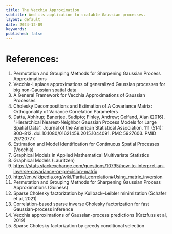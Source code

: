 ```yaml
---
title: The Vecchia Approximation
subtitle: And its application to scalable Gaussian processes.
layout: default
date: 2024-12-09
keywords:
published: false
---
```


# References:
1. Permutation and Grouping Methods for Sharpening Gaussian Process Approximations
2. Vecchia-Laplace approximations of generalized Gaussian processes for big non-Gaussian spatial data
3. A General Framework for Vecchia Approximations of Gaussian Processes
4. Cholesky Decompositions and Estimation of A Covariance Matrix: Orthogonality of Variance Correlation Parameters
5. Datta, Abhirup; Banerjee, Sudipto; Finley, Andrew; Gelfand, Alan (2016). "Hierarchical Nearest-Neighbor Gaussian Process Models for Large Spatial Data". Journal of the American Statistical Association. 111 (514): 800–812. doi:10.1080/01621459.2015.1044091. PMC 5927603. PMID 29720777.
6. Estimation and Model Identification for Continuous Spatial Processes (Vecchia)
7. Graphical Models in Applied Mathematical Multivariate Statistics
8. Graphical Models (Lauritzen)
9. https://stats.stackexchange.com/questions/10795/how-to-interpret-an-inverse-covariance-or-precision-matrix
10. http://en.wikipedia.org/wiki/Partial_correlation#Using_matrix_inversion
11. Permutation and Grouping Methods for Sharpening Gaussian Process Approximations (Guiness)
12. Sparse Cholesky factorization by Kullback–Leibler minimization (Schafer et al, 2021)
13. Correlation-based sparse inverse Cholesky factorization for fast Gaussian-process inference
14. Vecchia approximations of Gaussian-process predictions (Katzfuss et al, 2019)
15. Sparse Cholesky factorization by greedy conditional selection
